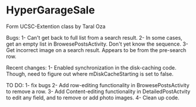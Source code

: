 # HyperGarageSale
Form UCSC-Extention class by Taral Oza

Bugs:
1- Can't get back to full list from a search result.
2- In some cases, get an empty list in BrowesePostsActivity. Don't yet know the sequence.
3- Get incorrect image on a search result. Appears to be from the pre-search row.

Recent changes:
1- Enabled synchronization in the disk-caching code. Though, need to figure out where mDiskCacheStarting
   is set to false.
   
TO DO:
1- fix bugs
2- Add row-editing functionality in BrowesePostsActivity to remove a row.
3- Add Content-editing functionality in DetailedPostActvity to edit any field, and to remove
   or add photo images.
4- Clean up code.
